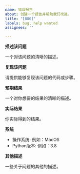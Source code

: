 ```yaml
---
name: 错误报告
about: 创建一个报告并帮助我们改进。
title: "[BUG]"
labels: bug, help wanted
assignees: ''

---
```


**描述该问题**

一个对该问题的清晰的描述。

**复现该问题**

请提供能够复现该问题的代码或步骤。

**预期结果**

一个对你想要的结果的清晰的描述。

**实际结果**

你实际得到的结果。

**系统**

- 操作系统: 例如：MacOS
- Python版本: 例如：3.8

**其他描述**

一些关于问题的其他的描述。
